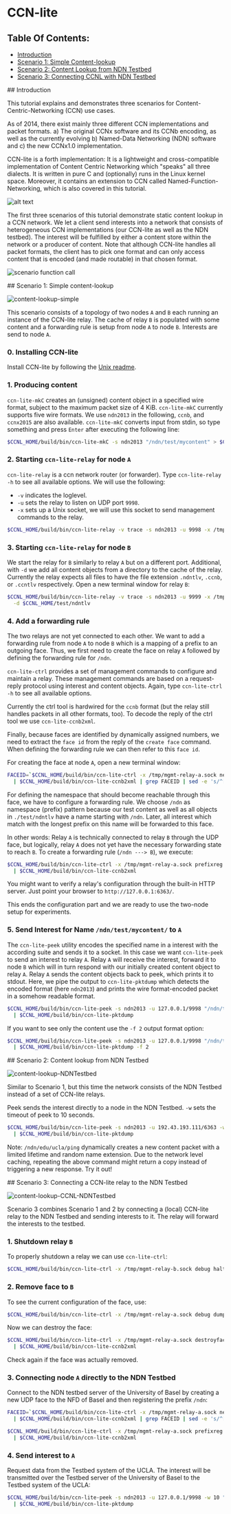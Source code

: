 # CCN-lite

## Table Of Contents:

- [Introduction](#introduction)
- [Scenario 1: Simple Content-lookup](#scenario1)
- [Scenario 2: Content Lookup from NDN Testbed](#scenario2)
- [Scenario 3: Connecting CCNL with NDN Testbed](#scenario3)

<a name="introduction"/>
## Introduction

This tutorial explains and demonstrates three scenarios for Content-Centric-Networking (CCN) use cases.

As of 2014, there exist mainly three different CCN implementations and packet formats. a) The original CCNx software and
its CCNb encoding, as well as the currently evolving b) Named-Data Networking (NDN) software and c) the new CCNx1.0
implementation.

CCN-lite is a forth implementation: It is a lightweight and cross-compatible implementation of Content Centric
Networking which "speaks" all three dialects. It is written in pure C and (optionally) runs in the Linux kernel space.
Moreover, it contains an extension to CCN called Named-Function-Networking, which is also covered in this tutorial.

![alt text](scenario-content-lookup.png)

The first three scenarios of this tutorial demonstrate static content lookup in a CCN network. We let a client send
interests into a network that consists of heterogeneous CCN implementations (our CCN-lite as well as the NDN testbed).
The interest will be fulfilled by either a content store within the network or a producer of content. Note that although
CCN-lite handles all packet formats, the client has to pick one format and can only access content that is encoded (and
made routable) in that chosen format.

![scenario function call](scenario-function-call.png)



<a name="scenario1"/>
## Scenario 1: Simple content-lookup

![content-lookup-simple](demo-content-lookup-simple.png)

This scenario consists of a topology of two nodes `A` and `B` each running an instance of the CCN-lite relay. The cache
of relay `B` is populated with some content and a forwarding rule is setup from node `A` to node `B`. Interests are send
to node `A`.

### 0. Installing CCN-lite

Install CCN-lite by following the [Unix readme](../doc/README-unix.md).

### 1. Producing content

`ccn-lite-mkC` creates an (unsigned) content object in a specified wire format, subject to the maximum packet size of 4
KiB. `ccn-lite-mkC` currently supports five wire formats. We use `ndn2013` in the following, `ccnb`, and `ccnx2015`
are also available. `ccn-lite-mkC` converts input from stdin, so type something and press `Enter` after executing the
following line:

```bash
$CCNL_HOME/build/bin/ccn-lite-mkC -s ndn2013 "/ndn/test/mycontent" > $CCNL_HOME/test/ndntlv/mycontent.ndntlv
```

### 2. Starting `ccn-lite-relay` for node `A`

`ccn-lite-relay` is a ccn network router (or forwarder). Type
`ccn-lite-relay -h` to see all available options. We will use the following:

* `-v` indicates the loglevel.
* `-u` sets the relay to listen on UDP port `9998`.
* `-x` sets up a Unix socket, we will use this socket to send management commands to the relay.

```bash
$CCNL_HOME/build/bin/ccn-lite-relay -v trace -s ndn2013 -u 9998 -x /tmp/mgmt-relay-a.sock
```

### 3. Starting `ccn-lite-relay` for node `B`

We start the relay for `B` similarly to relay `A` but on a different port. Additional, with `-d` we add all content
objects from a directory to the cache of the relay. Currently the relay expects all files to have the file extension
`.ndntlv`, `.ccnb`, or `.ccntlv` respectively. Open a new terminal window for relay `B`:

```bash
$CCNL_HOME/build/bin/ccn-lite-relay -v trace -s ndn2013 -u 9999 -x /tmp/mgmt-relay-b.sock \
  -d $CCNL_HOME/test/ndntlv
```

### 4. Add a forwarding rule

The two relays are not yet connected to each other. We want to add a forwarding rule from node `A` to node `B` which is
a mapping of a prefix to an outgoing face. Thus, we first need to create the face on relay `A` followed by defining the
forwarding rule for `/ndn`.

`ccn-lite-ctrl` provides a set of management commands to configure and maintain a relay. These management commands are
based on a request-reply protocol using interest and content objects. Again, type `ccn-lite-ctrl -h` to see all
available options.

Currently the ctrl tool is hardwired for the `ccnb` format (but the relay still handles packets in all other formats,
too). To decode the reply of the ctrl tool we use `ccn-lite-ccnb2xml`.

Finally, because faces are identified by dynamically assigned numbers, we need to extract the `face id` from the reply
of the `create face` command. When defining the forwarding rule we can then refer to this `face id`.

For creating the face at node `A`, open a new terminal window:

```bash
FACEID=`$CCNL_HOME/build/bin/ccn-lite-ctrl -x /tmp/mgmt-relay-a.sock newUDPface any 127.0.0.1 9999 \
  | $CCNL_HOME/build/bin/ccn-lite-ccnb2xml | grep FACEID | sed -e 's/^[^0-9]*\([0-9]\+\).*/\1/'`
```

For defining the namespace that should become reachable through this face, we have to configure a forwarding rule. We
choose `/ndn` as namespace (prefix)
pattern because our test content as well as all objects in `./test/ndntlv` have a name starting with `/ndn`. Later, all
interest which match with the longest prefix on this name will be forwarded to this face.

In other words: Relay `A` is technically connected to relay `B` through the UDP face, but logically, relay `A` does not
yet have the necessary forwarding state to reach `B`. To create a forwarding rule (`/ndn ---> B`), we execute:

```bash
$CCNL_HOME/build/bin/ccn-lite-ctrl -x /tmp/mgmt-relay-a.sock prefixreg /ndn $FACEID ndn2013 \
  | $CCNL_HOME/build/bin/ccn-lite-ccnb2xml
```

You might want to verify a relay's configuration through the built-in HTTP server. Just point your browser
to `http://127.0.0.1:6363/`.

This ends the configuration part and we are ready to use the two-node setup for experiments.

### 5. Send Interest for Name `/ndn/test/mycontent/` to `A`

The `ccn-lite-peek` utility encodes the specified name in a interest with the according suite and sends it to a socket.
In this case we want `ccn-lite-peek`
to send an interest to relay `A`. Relay `A` will receive the interest, forward it to node `B` which will in turn respond
with our initially created content object to relay `A`. Relay `A` sends the content objects back to peek, which prints
it to stdout. Here, we pipe the output to `ccn-lite-pktdump` which detects the encoded format (here `ndn2013`) and
prints the wire format-encoded packet in a somehow readable format.

```bash
$CCNL_HOME/build/bin/ccn-lite-peek -s ndn2013 -u 127.0.0.1/9998 "/ndn/test/mycontent" \
  | $CCNL_HOME/build/bin/ccn-lite-pktdump
```

If you want to see only the content use the `-f 2` output format option:

```bash
$CCNL_HOME/build/bin/ccn-lite-peek -s ndn2013 -u 127.0.0.1/9998 "/ndn/test/mycontent" \
  | $CCNL_HOME/build/bin/ccn-lite-pktdump -f 2
```

<a name="scenario2"/>
## Scenario 2: Content lookup from NDN Testbed

![content-lookup-NDNTestbed](demo-content-lookup-NDNTestbed.png)

Similar to Scenario 1, but this time the network consists of the NDN Testbed instead of a set of CCN-lite relays.

Peek sends the interest directly to a node in the NDN Testbed. `-w` sets the timeout of peek to 10 seconds.

```bash
$CCNL_HOME/build/bin/ccn-lite-peek -s ndn2013 -u 192.43.193.111/6363 -w 10 "/ndn/edu/ucla/ping" \
  | $CCNL_HOME/build/bin/ccn-lite-pktdump
```

Note: `/ndn/edu/ucla/ping` dynamically creates a new content packet with a limited lifetime and random name extension.
Due to the network level caching, repeating the above command might return a copy instead of triggering a new response.
Try it out!



<a name="scenario3"/>
## Scenario 3: Connecting a CCN-lite relay to the NDN Testbed

![content-lookup-CCNL-NDNTestbed](demo-content-lookup-CCNL-NDNTestbed.png)

Scenario 3 combines Scenario 1 and 2 by connecting a (local) CCN-lite relay to the NDN Testbed and sending interests to
it. The relay will forward the interests to the testbed.

### 1. Shutdown relay `B`

To properly shutdown a relay we can use `ccn-lite-ctrl`:

```bash
$CCNL_HOME/build/bin/ccn-lite-ctrl -x /tmp/mgmt-relay-b.sock debug halt | $CCNL_HOME/build/bin/ccn-lite-ccnb2xml
```

### 2. Remove face to `B`

To see the current configuration of the face, use:

```bash
$CCNL_HOME/build/bin/ccn-lite-ctrl -x /tmp/mgmt-relay-a.sock debug dump | $CCNL_HOME/build/bin/ccn-lite-ccnb2xml
```

Now we can destroy the face:

```bash
$CCNL_HOME/build/bin/ccn-lite-ctrl -x /tmp/mgmt-relay-a.sock destroyface $FACEID \
  | $CCNL_HOME/build/bin/ccn-lite-ccnb2xml
```

Check again if the face was actually removed.

### 3. Connecting node `A` directly to the NDN Testbed

Connect to the NDN testbed server of the University of Basel by creating a new UDP face to the NFD of Basel and then
registering the prefix `/ndn`:

```bash
FACEID=`$CCNL_HOME/build/bin/ccn-lite-ctrl -x /tmp/mgmt-relay-a.sock newUDPface any 192.43.193.111 6363 \
  | $CCNL_HOME/build/bin/ccn-lite-ccnb2xml | grep FACEID | sed -e 's/^[^0-9]*\([0-9]\+\).*/\1/'`
```

```bash
$CCNL_HOME/build/bin/ccn-lite-ctrl -x /tmp/mgmt-relay-a.sock prefixreg /ndn $FACEID ndn2013 \
  | $CCNL_HOME/build/bin/ccn-lite-ccnb2xml
```

### 4. Send interest to `A`

Request data from the Testbed system of the UCLA. The interest will be transmitted over the Testbed server of the
University of Basel to the Testbed system of the UCLA:

```bash
$CCNL_HOME/build/bin/ccn-lite-peek -s ndn2013 -u 127.0.0.1/9998 -w 10 "/ndn/edu/ucla" \
  | $CCNL_HOME/build/bin/ccn-lite-pktdump
```
